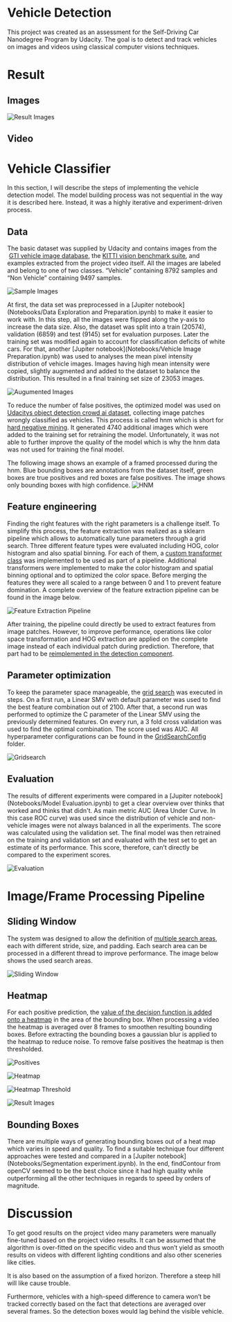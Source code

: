 # Vehicle Detection
This project was created as an assessment for the Self-Driving Car Nanodegree Program by Udacity. The goal is to detect and track vehicles on images and videos using classical computer visions techniques. 

# Result

## Images

![Result Images](output_images/result_images.png)

## Video

# Vehicle Classifier
In this section, I will describe the steps of implementing the vehicle detection model. The model building process was not sequential in the way it is described here. Instead, it was a highly iterative and experiment-driven process. 

## Data
The basic dataset was supplied by Udacity and contains images from the  [GTI vehicle image database](https://www.gti.ssr.upm.es/data/), the [KITTI vision benchmark suite](http://www.cvlibs.net/datasets/kitti/), and examples extracted from the project video itself. All the images are labeled and belong to one of two classes. “Vehicle” containing 8792 samples and “Non Vehicle” containing 9497 samples.

![Sample Images](output_images/dataset.png)

At first, the data set was preprocessed in a [Jupiter notebook](Notebooks/Data Exploration and Preparation.ipynb) to make it easier to work with. In this step, all the images were flipped along the y-axis to increase the data size. Also, the dataset was split into a train (20574), validation (6859) and test (9145) set for evaluation purposes.
Later the training set was modified again to account for classification deficits of white cars. For that, another [Jupiter notebook](Notebooks/Vehicle Image Preparation.ipynb) was used to analyses the mean pixel intensity distribution of vehicle images. Images having high mean intensity were copied, slightly augmented and added to the dataset to balance the distribution. This resulted in a final training set size of 23053 images.

![Augumented Images](output_images/augumented.png)

To reduce the number of false positives, the optimized model was used on [Udacitys object detection crowd ai dataset](https://github.com/udacity/self-driving-car/tree/master/annotations), collecting image patches wrongly classified as vehicles. This process is called hnm which is short for [hard negative mining](VehicleTracking/HardNegativeMining.py). It generated 4740 additional images which were added to the training set for retraining the model. Unfortunately, it was not able to further improve the quality of the model which is why the hnm data was not used for training the final model.

The following image shows an example of a framed processed during the hnm. Blue bounding boxes are annotations from the dataset itself, green boxes are true positives and red boxes are false positives. The image shows only bounding boxes with high confidence.
![HNM](output_images/neg_mining.jpeg)

## Feature engineering
Finding the right features with the right parameters is a challenge itself. To simplify this process, the feature extraction was realized as a sklearn pipeline which allows to automatically tune parameters through a grid search.  Three different feature types were evaluated including HOG, color histogram and also spatial binning. For each of them, a [custom transformer class](VehicleTracking/FeatureExtractionPipeline.py) was implemented to be used as part of a pipeline. Additional transformers were implemented to make the color histogram and spatial binning optional and to optimized the color space. Before merging the features they were all scaled to a range between 0 and 1 to prevent feature domination. A complete overview of the feature extraction pipeline can be found in the image below.

![Feature Extraction Pipeline](docs/FeatureExtraction.png)

After training, the pipeline could directly be used to extract features from image patches. However, to improve performance, operations like color space transformation and HOG extraction are applied on the complete image instead of each individual patch during prediction. Therefore, that part had to be [reimplemented in the detection component](VehicleTracking/CarDetector.py).

## Parameter optimization
To keep the parameter space manageable, the [grid search](VehicleTracking/TrainSVM.py) was executed in steps. On a first run, a Linear SMV with default parameter was used to find the best feature combination out of 2100. After that, a second run was performed to optimize the C parameter of the Linear SMV using the previously determined features. On every run, a 3 fold cross validation was used to find the optimal combination. The score used was AUC. All hyperparameter configurations can be found in the [GridSearchConfig](VehicleTracking/GridSearchConfig/) folder.

![Gridsearch](output_images/cv.jpg)

## Evaluation
The results of different experiments were compared in a [Jupiter notebook](Notebooks/Model Evaluation.ipynb) to get a clear overview over thinks that worked and thinks that didn't. As main metric AUC (Area Under Curve. In this case ROC curve) was used since the distribution of vehicle and non-vehicle images were not always balanced in all the experiments. The score was calculated using the validation set. The final model was then retrained on the training and validation set and evaluated with the test set to get an estimate of its performance.  This score, therefore, can’t directly be compared to the experiment scores.

![Evaluation](output_images/model_evaluation.png)

# Image/Frame Processing Pipeline
## Sliding Window
The system was designed to allow the definition of [multiple search areas](VehicleTracking/CarDetector.py), each with different stride, size, and padding. Each search area can be processed in a different thread to improve performance. The image below shows the used search areas.

![Sliding Window](output_images/windows_images.png)

## Heatmap
For each positive prediction, the [value of the decision function is added onto a heatmap](VehicleTracking/CarDetector.py) in the area of the bounding box. When processing a video the heatmap is averaged over 8 frames to smoothen resulting bounding boxes. Before extracting the bounding boxes a gaussian blur is applied to the heatmap to reduce noise. To remove false positives the heatmap is then thresholded.

![Positives](output_images/positives_images.png)

![Heatmap](output_images/heat_images.png)

![Heatmap Threshold](output_images/thresh_heat_images.png)

![Result Images](output_images/result_images.png)

## Bounding Boxes
There are multiple ways of generating bounding boxes out of a heat map which varies in speed and quality. To find a suitable technique four different approaches were tested and compared in a [Jupiter notebook](Notebooks/Segmentation experiment.ipynb). In the end, findContour from openCV seemed to be the best choice since it had high quality while outperforming all the other techniques in regards to speed by orders of magnitude.

# Discussion
To get good results on the project video many parameters were manually fine-tuned based on the project video results.  It can be assumed that the algorithm is over-fitted on the specific video and thus won’t yield as smooth results on videos with different lighting conditions and also other sceneries like cities.

It is also based on the assumption of a fixed horizon. Therefore a steep hill will like cause trouble.

Furthermore, vehicles with a high-speed difference to camera won’t be tracked correctly based on the fact that detections are averaged over several frames. So the detection boxes would lag behind the visible vehicle.
